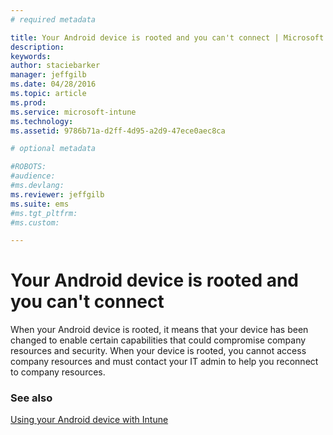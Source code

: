 ```yaml
---
# required metadata

title: Your Android device is rooted and you can't connect | Microsoft Intune
description:
keywords:
author: staciebarker
manager: jeffgilb
ms.date: 04/28/2016
ms.topic: article
ms.prod:
ms.service: microsoft-intune
ms.technology:
ms.assetid: 9786b71a-d2ff-4d95-a2d9-47ece0aec8ca

# optional metadata

#ROBOTS:
#audience:
#ms.devlang:
ms.reviewer: jeffgilb
ms.suite: ems
#ms.tgt_pltfrm:
#ms.custom:

---
```



# Your Android device is rooted and you can't connect

When your Android device is rooted, it means that your device has been changed to enable certain capabilities that could compromise company resources and security. When your device is rooted, you cannot access company resources and must contact your IT admin to  help you reconnect to company resources.

### See also
[Using your Android device with Intune](using-your-android-device-with-intune.md)